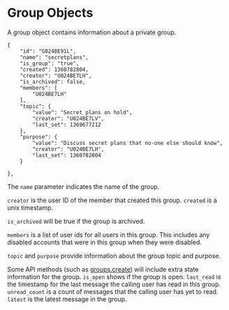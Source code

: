 # Group Objects

A group object contains information about a private group.

    {
        "id": "G024BE91L",
        "name": "secretplans",
        "is_group": "true",
        "created": 1360782804,
        "creator": "U024BE7LH",
        "is_archived": false,
        "members": [
            "U024BE7LH"
        ],
        "topic": {
            "value": "Secret plans on hold",
            "creator": "U024BE7LV",
            "last_set": 1369677212
        },
        "purpose": {
            "value": "Discuss secret plans that no-one else should know",
            "creator": "U024BE7LH",
            "last_set": 1360782804
        }

    },

The `name` parameter indicates the name of the group.

`creator` is the user ID of the member that created this group. `created` is
a unix timestamp.

`is_archived` will be true if the group is archived.

`members` is a list of user ids for all users in this group. This
includes any disabled accounts that were in this group when they were
disabled.

`topic` and `purpose` provide information about the group topic and purpose.

Some API methods (such as [groups.create](/methods/groups.create)) will
include extra state information for the group. `is_open` shows if the group is
open. `last_read` is the timestamp for the last message the calling user has
read in this group. `unread_count` is a count of messages that the calling
user has yet to read. `latest` is the latest message in the group.
